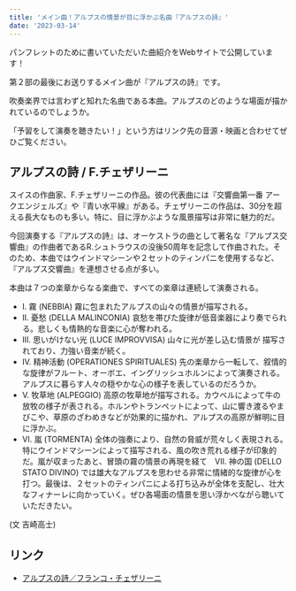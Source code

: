 ```yaml
---
title: 'メイン曲！アルプスの情景が目に浮かぶ名曲『アルプスの詩』'
date: '2023-03-14'
---
```


パンフレットのために書いていただいた曲紹介をWebサイトで公開しています！

第２部の最後にお送りするメイン曲が『アルプスの詩』です。

吹奏楽界では言わずと知れた名曲である本曲。アルプスのどのような場面が描かれているのでしょうか。

「予習をして演奏を聴きたい！」という方はリンク先の音源・映画と合わせてぜひご覧ください。


## アルプスの詩 / F.チェザリーニ

スイスの作曲家、F.チェザリーニの作品。彼の代表曲には『交響曲第一番 アークエンジェルズ』や『青い水平線』がある。チェザリーニの作品は、30分を超える長大なものも多い。特に、目に浮かぶような風景描写は非常に魅力的だ。

今回演奏する『アルプスの詩』は、オーケストラの曲として著名な『アルプス交響曲』の作曲者であるR.シュトラウスの没後50周年を記念して作曲された。そのため、本曲ではウインドマシーンや２セットのティンパニを使用するなど、『アルプス交響曲』を連想させる点が多い。

本曲は７つの楽章からなる楽曲で、すべての楽章は連続して演奏される。

- I. 	霧 (NEBBIA)  霧に包まれたアルプスの山々の情景が描写される。
- II. 	憂愁 (DELLA MALINCONIA) 哀愁を帯びた旋律が低音楽器により奏でられる。悲しくも情熱的な音楽に心が奪われる。
- III. 	思いがけない光 (LUCE IMPROVVISA) 山々に光が差し込む情景が	描写されており、力強い音楽が続く。
- IV. 	精神活動 (OPERATIONES SPIRITUALES) 先の楽章から一転して、叙情的な旋律がフルート、オーボエ、イングリッシュホルンによって演奏される。アルプスに暮らす人々の穏やかな心の様子を表しているのだろうか。
- V. 	牧草地 (ALPEGGIO) 高原の牧草地が描写される。カウベルによって牛の放牧の様子が表される。ホルンやトランペットによって、山に響き渡るやまびこや、草原のざわめきなどが効果的に描かれ、アルプスの高原が鮮明に目に浮かぶ。
- VI. 	嵐 (TORMENTA) 全体の強奏により、自然の脅威が荒々しく表現される。特にウインドマシーンによって描写される、風の吹き荒れる様子が印象的だ。嵐が収まったあと、冒頭の霧の情景の再現を経て　VII. 神の国 (DELLO STATO DIVINO) では雄大なアルプスを思わせる非常に情緒的な旋律が心を打つ。最後は、２セットのティンパニによる打ち込みが全体を支配し、壮大なフィナーレに向かっていく。ぜひ各場面の情景を思い浮かべながら聴いていただきたい。
  
 
(文 吉崎高士)

## リンク

- [アルプスの詩／フランコ・チェザリーニ](https://www.youtube.com/watch?v=cw3Yc7jDe7Y)


